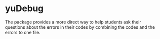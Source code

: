 # yuDebug
The package provides a more direct way to help students ask their questions about the errors in their codes by combining the codes and the errors to one file.
